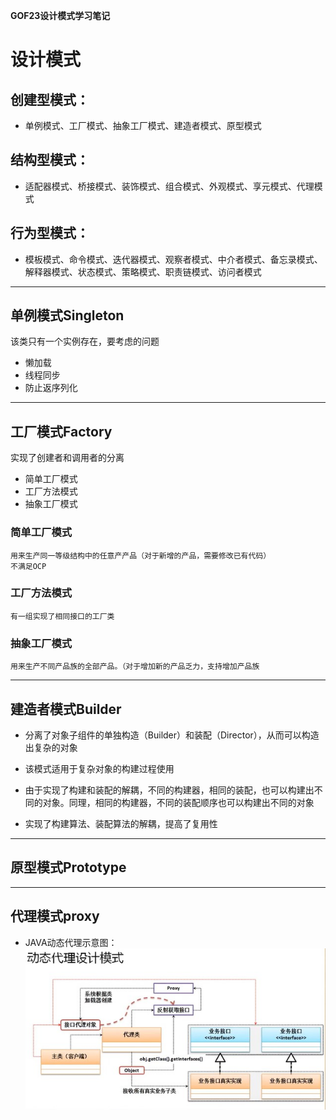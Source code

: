 **GOF23设计模式学习笔记**

# 设计模式

## 创建型模式：
* 单例模式、工厂模式、抽象工厂模式、建造者模式、原型模式

## 结构型模式：
* 适配器模式、桥接模式、装饰模式、组合模式、外观模式、享元模式、代理模式

## 行为型模式：
* 模板模式、命令模式、迭代器模式、观察者模式、中介者模式、备忘录模式、解释器模式、状态模式、策略模式、职责链模式、访问者模式


---
## 单例模式Singleton
该类只有一个实例存在，要考虑的问题
* 懒加载
* 线程同步
* 防止返序列化

---
## 工厂模式Factory
实现了创建者和调用者的分离
* 简单工厂模式
* 工厂方法模式
* 抽象工厂模式

### 简单工厂模式
    用来生产同一等级结构中的任意产产品（对于新增的产品，需要修改已有代码）
    不满足OCP
    
### 工厂方法模式
    有一组实现了相同接口的工厂类

### 抽象工厂模式
    用来生产不同产品族的全部产品。（对于增加新的产品乏力，支持增加产品族

---
## 建造者模式Builder
* 分离了对象子组件的单独构造（Builder）和装配（Director），从而可以构造出复杂的对象
* 该模式适用于复杂对象的构建过程使用

* 由于实现了构建和装配的解耦，不同的构建器，相同的装配，也可以构建出不同的对象。同理，相同的构建器，不同的装配顺序也可以构建出不同的对象
* 实现了构建算法、装配算法的解耦，提高了复用性

---
## 原型模式Prototype



---
## 代理模式proxy

* JAVA动态代理示意图：
    ![proxy-photo](./src/image/proxy.jpg)